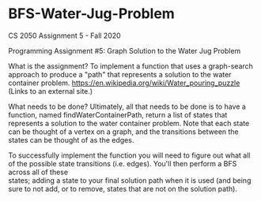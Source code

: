 # BFS-Water-Jug-Problem
CS 2050 Assignment 5 - Fall 2020

Programming Assignment #5: Graph Solution to the Water Jug Problem

What is the assignment?
  To implement a function that uses a graph-search approach to produce a "path" that represents a solution to the water container problem.
      https://en.wikipedia.org/wiki/Water_pouring_puzzle (Links to an external site.)
      
What needs to be done?
  Ultimately, all that needs to be done is to have a function, named findWaterContainerPath, return a list of states that represents a solution to the water container problem. 
  Note that each state can be thought of a vertex on a graph, and the transitions between the states can be thought of as the edges. 
  
  To successfully implement the function you will need to figure out what all of the possible state transitions (i.e. edges). You'll then perform a BFS across all of these     
  states; adding a state to your final solution path when it is used (and being sure to not add, or to remove, states that are not on the solution path).
